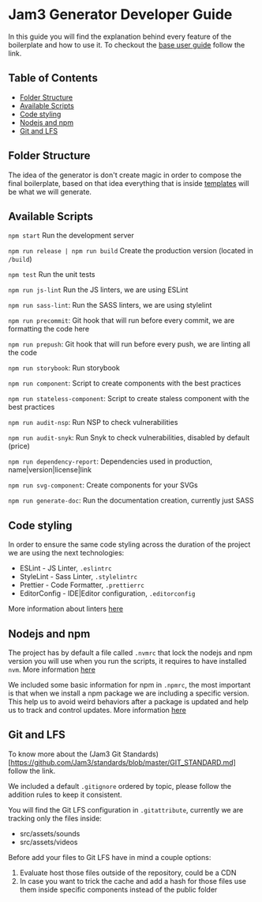 
# Jam3 Generator Developer Guide

In this guide you will find the explanation behind every feature of the boilerplate and how to use it. To checkout the [base user guide](https://github.com/facebook/create-react-app/blob/master/packages/react-scripts/template/README.md) follow the link.

## Table of Contents
- [Folder Structure](#folder-structure)
- [Available Scripts](#available-scripts)
- [Code styling](#code-styling)
- [Nodejs and npm](#nodejs-and-npm)
- [Git and LFS](#git-and-lfs)

## Folder Structure

The idea of the generator is don't create magic in order to compose the final boilerplate, based on that idea everything that is inside [templates](https://github.com/Jam3/generator-jam3-v2/tree/master/templates) will be what we will generate.

## Available Scripts

`npm start` Run the development server

`npm run release | npm run build` Create the production version (located in `/build`)

`npm test` Run the unit tests

`npm run js-lint` Run the JS linters, we are using ESLint

`npm run sass-lint`: Run the SASS linters, we are using stylelint

`npm run precommit`: Git hook that will run before every commit, we are formatting the code here

`npm run prepush`: Git hook that will run before every push, we are linting all the code

`npm run storybook`: Run storybook

`npm run component`: Script to create components with the best practices

`npm run stateless-component`: Script to create staless component with the best practices

`npm run audit-nsp`: Run NSP to check vulnerabilities

`npm run audit-snyk`: Run Snyk to check vulnerabilities, disabled by default (price)

`npm run dependency-report`: Dependencies used in production, name|version|license|link

`npm run svg-component`: Create components for your SVGs

`npm run generate-doc`: Run the documentation creation, currently just SASS

## Code styling
In order to ensure the same code styling across the duration of the project we are using the next technologies:
* ESLint - JS Linter, `.eslintrc`
* StyleLint - Sass Linter, `.stylelintrc`
* Prettier - Code Formatter, `.prettierrc`
* EditorConfig - IDE|Editor configuration, `.editorconfig`

More information about linters [here](https://github.com/Jam3/standards/blob/master/LINTERS_STANDARDS.md)

## Nodejs and npm
The project has by default a file called `.nvmrc` that lock the nodejs and npm version you will use when you run the scripts, it requires to have installed `nvm`. More information [here](https://github.com/creationix/nvm#nvmrc)

We included some basic information for npm in `.npmrc`, the most important is that when we install a npm package we are including a specific version. This help us to avoid weird behaviors after a package is updated and help us to track and control updates. More information [here](https://docs.npmjs.com/files/npmrc)

## Git and LFS
To know more about the (Jam3 Git Standards)[https://github.com/Jam3/standards/blob/master/GIT_STANDARD.md] follow the link.

We included a default `.gitignore` ordered by topic, please follow the addition rules to keep it consistent.

You will find the Git LFS configuration in `.gitattribute`, currently we are tracking only the files inside:
* src/assets/sounds
* src/assets/videos

Before add your files to Git LFS have in mind a couple options:
1. Evaluate host those files outside of the repository, could be a CDN
2. In case you want to trick the cache and add a hash for those files use them inside specific components instead of the public folder
